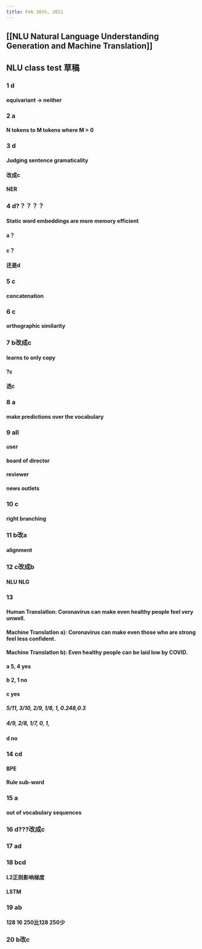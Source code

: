 ```yaml
---
title: Feb 26th, 2021
---
```


## [[NLU Natural Language Understanding Generation and Machine Translation]]
## NLU class test 草稿
### 1 d
#### equivariant -> neither
### 2 a
#### N tokens to M tokens where M > 0
### 3 d
#### Judging sentence gramaticality
#### 改成c
#### NER
### 4 d?？？？？
#### Static word embeddings are more memory efficient
#### a？
#### c？
#### 还是d
### 5 c
#### concatenation
### 6 c
#### orthographic similarity
### 7 b改成c
#### learns to only copy
#### ?c
#### 选c
### 8 a
#### make predictions over the vocabulary
### 9 all
#### user
#### board of director
#### reviewer
#### news outlets
### 10 c
#### right branching
### 11 b改a
#### alignment
### 12 c改成b
#### NLU NLG
### 13
#### Human Translatlon: Coronavirus can make even healthy people feel very unwell.
#### Machine Translatlon a): Coronavirus can make even those who are strong feel less confident.
#### Machine Translatlon b): Even healthy people can be laid low by COVID.
#### a 5, 4 yes
#### b 2, 1 no
#### c yes
##### 5/11, 3/10, 2/9, 1/8, 1, 0.248,0.3
##### 4/9, 2/8, 1/7, 0, 1,
#### d no
### 14 cd
#### BPE
#### Rule sub-word
### 15 a
#### out of vocabulary sequences
### 16 d???改成c
### 17 ad
### 18 bcd
#### L2正则影响梯度
#### LSTM
### 19 ab
#### 128 16 250比128 250少
### 20 b改c
